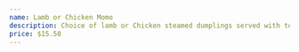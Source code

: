 ```yaml
---
name: Lamb or Chicken Momo
description: Choice of lamb or Chicken steamed dumplings served with tomato sauce
price: $15.50
---
```

